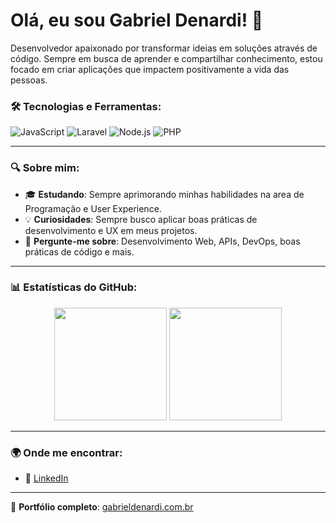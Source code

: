 # Olá, eu sou Gabriel Denardi! 👋

Desenvolvedor apaixonado por transformar ideias em soluções através de código. Sempre em busca de aprender e compartilhar conhecimento, estou focado em criar aplicações que impactem positivamente a vida das pessoas.

### 🛠️ Tecnologias e Ferramentas:
![JavaScript](https://img.shields.io/badge/-JavaScript-F7DF1E?style=flat-square&logo=javascript&logoColor=black)
![Laravel](https://img.shields.io/badge/-Laravel-3776AB?style=flat-square&logo=laravel&logoColor=white)
![Node.js](https://img.shields.io/badge/-Node.js-339933?style=flat-square&logo=node.js&logoColor=white)
![PHP](https://img.shields.io/badge/-PHP-2496ED?style=flat-square&logo=php&logoColor=white)

---

### 🔍 Sobre mim:
- 🎓 **Estudando**: Sempre aprimorando minhas habilidades na area de Programação e User Experience.
- 💡 **Curiosidades**: Sempre busco aplicar boas práticas de desenvolvimento e UX em meus projetos.
- 🤝 **Pergunte-me sobre**: Desenvolvimento Web, APIs, DevOps, boas práticas de código e mais.

---

### 📊 Estatísticas do GitHub:

<div align="center">
  <img height="180em" src="https://github-readme-stats.vercel.app/api?username=GabrielDenardi&show_icons=true&theme=radical&include_all_commits=true&count_private=true"/>
  <img height="180em" src="https://github-readme-stats.vercel.app/api/top-langs/?username=GabrielDenardi&layout=compact&langs_count=7&theme=radical"/>
</div>

---

### 🌍 Onde me encontrar:
- 💼 [LinkedIn](https://www.linkedin.com/in/gabrieldenardi06/)

---

🔗 **Portfólio completo**: [gabrieldenardi.com.br](https://gabrieldenardi.com.br)

